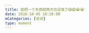 ```yaml
---
title: 能把一个东西拍两次也没谁了😱😱😭😭
date: 2016-10-05 18:28:08
mCategories: [说说]
type: moment
---
```


<div id="pics-20161005182808"></div>

<script src="/lib/moment/pics.js"></script>
<script>
var data = [
    {"link": "2016-10-05_000000.jpeg", "type": "shuoshuo"},
    {"link": "2016-10-05_000001.jpeg", "type": "shuoshuo"},
    {"link": "2016-10-05_000002.jpeg", "type": "shuoshuo"},
    {"link": "2016-10-05_000003.jpeg", "type": "shuoshuo"}
];
picsRender(data, "pics-20161005182808");
</script>
